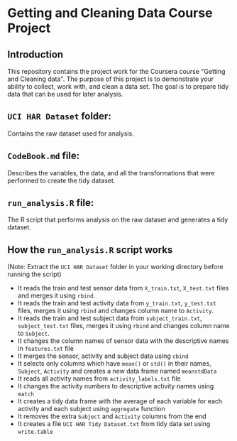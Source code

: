 Getting and Cleaning Data Course Project
========================================================

Introduction
-----------------
This repository contains the project work for the Coursera course "Getting and Cleaning data". The purpose of this project is to demonstrate your ability to collect, work with, and clean a data set. The goal is to prepare tidy data that can be used for later analysis.  

`UCI HAR Dataset` folder:
-----------------

Contains the raw dataset used for analysis.

`CodeBook.md` file:
-----------------

Describes the variables, the data, and all the transformations that were performed to create the tidy dataset.

`run_analysis.R` file:
-----------------

The R script that performs analysis on the raw dataset and generates a tidy dataset.

How the `run_analysis.R` script works
-----------------
(Note: Extract the `UCI HAR Dataset` folder in your working directory before running the script)

* It reads the train and test sensor data from `X_train.txt`, `X_test.txt` files and merges it using `rbind`.
* It reads the train and test activity data from `y_train.txt`, `y_test.txt` files, merges it using `rbind` and changes column name to `Activity`.
* It reads the train and test subject data from `subject_train.txt`, `subject_test.txt` files, merges it using `rbind` and changes column name to `Subject`.
* It changes the column names of sensor data with the descriptive names in `features.txt` file
* It merges the sensor, activity and subject data using `cbind`
* It selects only columns which have `mean()` or `std()` in their names, `Subject`, `Activity` and creates a new data frame named `meanstdData`
* It reads all activity names from `activity_labels.txt` file
* It changes the activity numbers to descriptive activity names using `match`
* It creates a tidy data frame with the average of each variable for each activity and each subject using `aggregate` function
* It removes the extra `Subject` and `Activity` columns from the end
* It creates a file `UCI HAR Tidy Dataset.txt` from tidy data set using `write.table`

